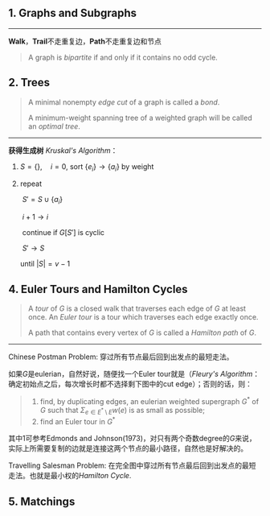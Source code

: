 ## 1. Graphs and Subgraphs

---

**Walk**，**Trail**不走重复边，**Path**不走重复边和节点

> A graph is *bipartite* if and only if it contains no odd cycle.

## 2. Trees

> A minimal nonempty *edge cut* of a graph is called a *bond*.
>
> A minimum-weight spanning tree of a weighted graph will be called an *optimal tree*.

---

**获得生成树** *Kruskal's Algorithm*：

1. $S = \{\},\quad i=0$, sort $\{e_i\} \rightarrow \{a_i\}$ by weight

2. repeat

   ​	$S'=S \cup \{a_i\}$

   ​	$i+1 \rightarrow i$

   ​	continue if $G[S']$ is cyclic

   ​	$S' \rightarrow S$

   until $|S| = v-1$

## 4. Euler Tours and Hamilton Cycles

> A *tour* of $G$ is a closed walk that traverses each edge of $G$ at least once. An *Euler tour* is a tour which traverses each edge exactly once.
>
> A path that contains every vertex of $G$ is called a *Hamilton path* of $G$.

---

Chinese Postman Problem: 穿过所有节点最后回到出发点的最短走法。

如果$G$是eulerian，自然好说，随便找一个Euler tour就是（*Fleury's Algorithm*：确定初始点之后，每次增长时都不选择剩下图中的cut edge）；否则的话，则：

> 1. find, by duplicating edges, an eulerian weighted supergraph $G^*$ of $G$ such that $\Sigma_{e\in E^* \setminus E} w(e)$ is as small as possible;
> 2. find an Euler tour in $G^*$

其中1可参考Edmonds and Johnson(1973)，对只有两个奇数degree的$G$来说，实际上所需要复制的边就是连接这两个节点的最小路径，自然也是好解决的。

Travelling Salesman Problem: 在完全图中穿过所有节点最后回到出发点的最短走法。也就是最小权的*Hamilton Cycle*.

## 5. Matchings



